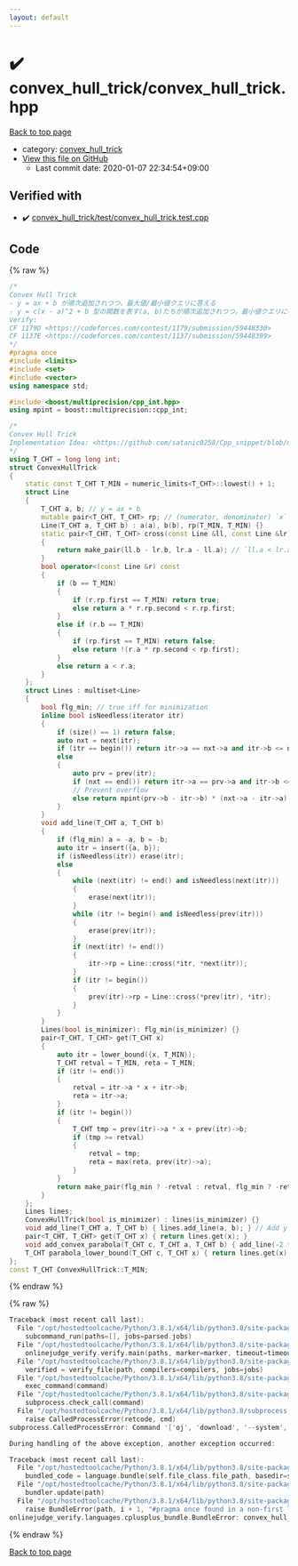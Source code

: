 ```yaml
---
layout: default
---
```


<!-- mathjax config similar to math.stackexchange -->
<script type="text/javascript" async
  src="https://cdnjs.cloudflare.com/ajax/libs/mathjax/2.7.5/MathJax.js?config=TeX-MML-AM_CHTML">
</script>
<script type="text/x-mathjax-config">
  MathJax.Hub.Config({
    TeX: { equationNumbers: { autoNumber: "AMS" }},
    tex2jax: {
      inlineMath: [ ['$','$'] ],
      processEscapes: true
    },
    "HTML-CSS": { matchFontHeight: false },
    displayAlign: "left",
    displayIndent: "2em"
  });
</script>

<script type="text/javascript" src="https://cdnjs.cloudflare.com/ajax/libs/jquery/3.4.1/jquery.min.js"></script>
<script src="https://cdn.jsdelivr.net/npm/jquery-balloon-js@1.1.2/jquery.balloon.min.js" integrity="sha256-ZEYs9VrgAeNuPvs15E39OsyOJaIkXEEt10fzxJ20+2I=" crossorigin="anonymous"></script>
<script type="text/javascript" src="../../assets/js/copy-button.js"></script>
<link rel="stylesheet" href="../../assets/css/copy-button.css" />


# :heavy_check_mark: convex_hull_trick/convex_hull_trick.hpp

<a href="../../index.html">Back to top page</a>

* category: <a href="../../index.html#a1f2c13e39c190602cc1599f47ad6179">convex_hull_trick</a>
* <a href="{{ site.github.repository_url }}/blob/master/convex_hull_trick/convex_hull_trick.hpp">View this file on GitHub</a>
    - Last commit date: 2020-01-07 22:34:54+09:00




## Verified with

* :heavy_check_mark: <a href="../../verify/convex_hull_trick/test/convex_hull_trick.test.cpp.html">convex_hull_trick/test/convex_hull_trick.test.cpp</a>


## Code

<a id="unbundled"></a>
{% raw %}
```cpp
/*
Convex Hull Trick
- y = ax + b が順次追加されつつ，最大値/最小値クエリに答える
- y = c(x - a)^2 + b 型の関数を表す(a, b)たちが順次追加されつつ，最小値クエリに答える
Verify:
CF 1179D <https://codeforces.com/contest/1179/submission/59448330>
CF 1137E <https://codeforces.com/contest/1137/submission/59448399>
*/
#pragma once
#include <limits>
#include <set>
#include <vector>
using namespace std;

#include <boost/multiprecision/cpp_int.hpp>
using mpint = boost::multiprecision::cpp_int;

/*
Convex Hull Trick
Implementation Idea: <https://github.com/satanic0258/Cpp_snippet/blob/master/src/technique/ConvexHullTrick.cpp>
*/
using T_CHT = long long int;
struct ConvexHullTrick
{
    static const T_CHT T_MIN = numeric_limits<T_CHT>::lowest() + 1;
    struct Line
    {
        T_CHT a, b; // y = ax + b
        mutable pair<T_CHT, T_CHT> rp; // (numerator, denominator) `x` coordinate of the crossing point with next line
        Line(T_CHT a, T_CHT b) : a(a), b(b), rp(T_MIN, T_MIN) {}
        static pair<T_CHT, T_CHT> cross(const Line &ll, const Line &lr)
        {
            return make_pair(ll.b - lr.b, lr.a - ll.a); // `ll.a < lr.a` is assumed implicitly
        }
        bool operator<(const Line &r) const
        {
            if (b == T_MIN)
            {
                if (r.rp.first == T_MIN) return true;
                else return a * r.rp.second < r.rp.first;
            }
            else if (r.b == T_MIN)
            {
                if (rp.first == T_MIN) return false;
                else return !(r.a * rp.second < rp.first);
            }
            else return a < r.a;
        }
    };
    struct Lines : multiset<Line>
    {
        bool flg_min; // true iff for minimization
        inline bool isNeedless(iterator itr)
        {
            if (size() == 1) return false;
            auto nxt = next(itr);
            if (itr == begin()) return itr->a == nxt->a and itr->b <= nxt->b;
            else
            {
                auto prv = prev(itr);
                if (nxt == end()) return itr->a == prv->a and itr->b <= prv->b;
                // Prevent overflow
                else return mpint(prv->b - itr->b) * (nxt->a - itr->a) >= mpint(itr->b - nxt->b) * (itr->a - prv->a);
            }
        }
        void add_line(T_CHT a, T_CHT b)
        {
            if (flg_min) a = -a, b = -b;
            auto itr = insert({a, b});
            if (isNeedless(itr)) erase(itr);
            else
            {
                while (next(itr) != end() and isNeedless(next(itr)))
                {
                    erase(next(itr));
                }
                while (itr != begin() and isNeedless(prev(itr)))
                {
                    erase(prev(itr));
                }
                if (next(itr) != end())
                {
                    itr->rp = Line::cross(*itr, *next(itr));
                }
                if (itr != begin())
                {
                    prev(itr)->rp = Line::cross(*prev(itr), *itr);
                }
            }
        }
        Lines(bool is_minimizer): flg_min(is_minimizer) {}
        pair<T_CHT, T_CHT> get(T_CHT x)
        {
            auto itr = lower_bound({x, T_MIN});
            T_CHT retval = T_MIN, reta = T_MIN;
            if (itr != end())
            {
                retval = itr->a * x + itr->b;
                reta = itr->a;
            }
            if (itr != begin())
            {
                T_CHT tmp = prev(itr)->a * x + prev(itr)->b;
                if (tmp >= retval)
                {
                    retval = tmp;
                    reta = max(reta, prev(itr)->a);
                }
            }
            return make_pair(flg_min ? -retval : retval, flg_min ? -reta : reta);
        }
    };
    Lines lines;
    ConvexHullTrick(bool is_minimizer) : lines(is_minimizer) {}
    void add_line(T_CHT a, T_CHT b) { lines.add_line(a, b); } // Add y = ax + b
    pair<T_CHT, T_CHT> get(T_CHT x) { return lines.get(x); }
    void add_convex_parabola(T_CHT c, T_CHT a, T_CHT b) { add_line(-2 * c * a, c * a * a + b); } // Add y = c(x - a)^2 + b
    T_CHT parabola_lower_bound(T_CHT c, T_CHT x) { return lines.get(x).first + c * x * x; }
};
const T_CHT ConvexHullTrick::T_MIN;

```
{% endraw %}

<a id="bundled"></a>
{% raw %}
```cpp
Traceback (most recent call last):
  File "/opt/hostedtoolcache/Python/3.8.1/x64/lib/python3.8/site-packages/onlinejudge_verify/main.py", line 181, in main
    subcommand_run(paths=[], jobs=parsed.jobs)
  File "/opt/hostedtoolcache/Python/3.8.1/x64/lib/python3.8/site-packages/onlinejudge_verify/main.py", line 59, in subcommand_run
    onlinejudge_verify.verify.main(paths, marker=marker, timeout=timeout, jobs=jobs)
  File "/opt/hostedtoolcache/Python/3.8.1/x64/lib/python3.8/site-packages/onlinejudge_verify/verify.py", line 116, in main
    verified = verify_file(path, compilers=compilers, jobs=jobs)
  File "/opt/hostedtoolcache/Python/3.8.1/x64/lib/python3.8/site-packages/onlinejudge_verify/verify.py", line 70, in verify_file
    exec_command(command)
  File "/opt/hostedtoolcache/Python/3.8.1/x64/lib/python3.8/site-packages/onlinejudge_verify/verify.py", line 28, in exec_command
    subprocess.check_call(command)
  File "/opt/hostedtoolcache/Python/3.8.1/x64/lib/python3.8/subprocess.py", line 364, in check_call
    raise CalledProcessError(retcode, cmd)
subprocess.CalledProcessError: Command '['oj', 'download', '--system', '-d', '.verify-helper/cache/ca259f8e9cebda54d88036dfaeafd417/test', 'https://yukicoder.me/problems/no/877']' returned non-zero exit status 1.

During handling of the above exception, another exception occurred:

Traceback (most recent call last):
  File "/opt/hostedtoolcache/Python/3.8.1/x64/lib/python3.8/site-packages/onlinejudge_verify/docs.py", line 347, in write_contents
    bundled_code = language.bundle(self.file_class.file_path, basedir=self.cpp_source_path)
  File "/opt/hostedtoolcache/Python/3.8.1/x64/lib/python3.8/site-packages/onlinejudge_verify/languages/cplusplus.py", line 63, in bundle
    bundler.update(path)
  File "/opt/hostedtoolcache/Python/3.8.1/x64/lib/python3.8/site-packages/onlinejudge_verify/languages/cplusplus_bundle.py", line 115, in update
    raise BundleError(path, i + 1, "#pragma once found in a non-first line")
onlinejudge_verify.languages.cplusplus_bundle.BundleError: convex_hull_trick/convex_hull_trick.hpp: line 9: #pragma once found in a non-first line

```
{% endraw %}

<a href="../../index.html">Back to top page</a>

